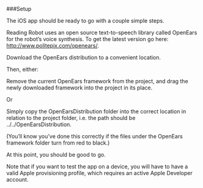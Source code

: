 ###Setup

The iOS app should be ready to go with a couple simple steps.





Reading Robot uses an open source text-to-speech library called OpenEars for the robot’s voice synthesis. To get the latest version go here: http://www.politepix.com/openears/.





Download the OpenEars distribution to a convenient location.





Then, either:





Remove the current OpenEars framework from the project, and drag the newly downloaded framework into the project in its place.





Or





Simply copy the OpenEarsDistribution folder into the correct location in relation to the project folder, i.e. the path should be ../../OpenEarsDistribution. 





(You’ll know you’ve done this correctly if the files under the OpenEars framework folder turn from red to black.)





At this point, you should be good to go. 





Note that if you want to test the app on a device, you will have to have a valid Apple provisioning profile, which requires an active Apple Developer account.